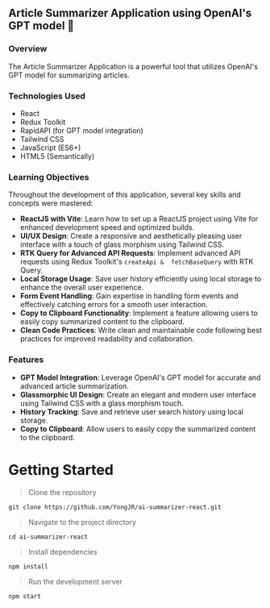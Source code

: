 ## Article Summarizer Application using OpenAI's GPT model 🧠

### Overview

The Article Summarizer Application is a powerful tool that utilizes OpenAI's GPT model for summarizing articles.

### Technologies Used

- React
- Redux Toolkit
- RapidAPI (for GPT model integration)
- Tailwind CSS
- JavaScript (ES6+)
- HTML5 (Semantically)

### Learning Objectives

Throughout the development of this application, several key skills and concepts were mastered:

-   **ReactJS with Vite**: Learn how to set up a ReactJS project using Vite for enhanced development speed and optimized builds.
-   **UI/UX Design**: Create a responsive and aesthetically pleasing user interface with a touch of glass morphism using Tailwind CSS.
-   **RTK Query for Advanced API Requests**: Implement advanced API requests using Redux Toolkit's `createApi &  fetchBaseQuery` with RTK Query.
-   **Local Storage Usage**: Save user history efficiently using local storage to enhance the overall user experience.
-   **Form Event Handling**: Gain expertise in handling form events and effectively catching errors for a smooth user interaction.
-   **Copy to Clipboard Functionality**: Implement a feature allowing users to easily copy summarized content to the clipboard.
-   **Clean Code Practices**: Write clean and maintainable code following best practices for improved readability and collaboration.

### Features


-   **GPT Model Integration**: Leverage OpenAI's GPT model for accurate and advanced article summarization.
-   **Glassmorphic UI Design**: Create an elegant and modern user interface using Tailwind CSS with a glass morphism touch.
-   **History Tracking**: Save and retrieve user search history using local storage.
-   **Copy to Clipboard**: Allow users to easily copy the summarized content to the clipboard.

# Getting Started
> Clone the repository

    git clone https://github.com/YongJR/ai-summarizer-react.git

> Navigate to the project directory

    cd ai-summarizer-react

> Install dependencies

    npm install

> Run the development server

    npm start

